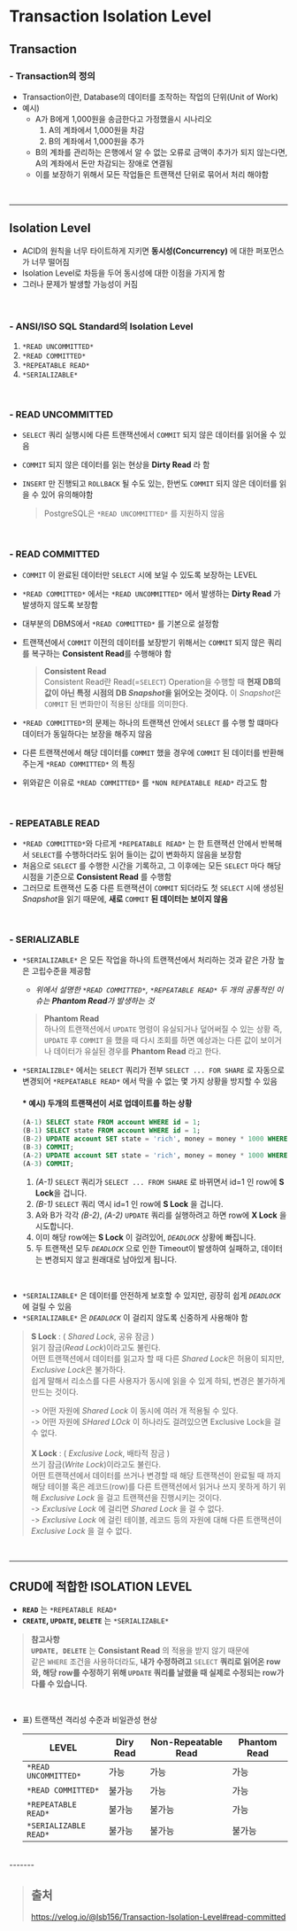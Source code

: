 # Transaction Isolation Level
## Transaction
### - Transaction의 정의
- Transaction이란, Database의 데이터를 조작하는 작업의 단위(Unit of Work)
- 예시)
  - A가 B에게 1,000원을 송금한다고 가정했을시 시나리오
    1. A의 계좌에서 1,000원을 차감
    2. B의 계좌에서 1,000원을 추가 
  - B의 계좌를 관리하는 은행에서 알 수 없는 오류로 금액이 추가가 되지 않는다면, A의 계좌에서 돈만 차감되는 장애로 연결됨
  - 이를 보장하기 위해서 모든 작업들은 트랜잭션 단위로 묶어서 처리 해야함

<br/>

-----
## Isolation Level
- ACID의 원칙을 너무 타이트하게 지키면 **동시성(Concurrency)** 에 대한 퍼포먼스가 너무 떨어짐
- Isolation Level로 차등을 두어 동시성에 대한 이점을 가지게 함
- 그러나 문제가 발생할 가능성이 커짐

<br/>

### - ANSI/ISO SQL Standard의 Isolation Level
  1. `*READ UNCOMMITTED*`
  2. `*READ COMMITTED*`
  3. `*REPEATABLE READ*`
  4. `*SERIALIZABLE*`

<br/>

### - **READ UNCOMMITTED**
  - `SELECT` 쿼리 실행시에 다른 트랜잭션에서 `COMMIT` 되지 않은 데이터를 읽어올 수 있음
  - `COMMIT` 되지 않은 데이터를 읽는 현상을 **Dirty Read** 라 함
  - `INSERT` 만 진행되고 `ROLLBACK` 될 수도 있는, 한번도 `COMMIT` 되지 않은 데이터를 읽을 수 있어 유의해야함
    
    > PostgreSQL은 `*READ UNCOMMITTED*` 를 지원하지 않음

<br/>

### - **READ COMMITTED**
  - `COMMIT` 이 완료된 데이터만 `SELECT` 시에 보일 수 있도록 보장하는 LEVEL
  - `*READ COMMITTED*` 에서는 `*READ UNCOMMITTED*` 에서 발생하는 **Dirty Read** 가 발생하지 않도록 보장함
  - 대부분의 DBMS에서 `*READ COMMITTED*` 를 기본으로 설정함
  - 트랜잭션에서 `COMMIT` 이전의 데이터를 보장받기 위해서는 `COMMIT` 되지 않은 쿼리를 복구하는 **Consistent Read**를 수행해야 함
  
  
  
    > **Consistent Read** </br>
    > Consistent Read란 Read(=`SELECT`) Operation을 수행할 때 **현재 DB의 값이 아닌 특정 시점의 DB *Snapshot*을 읽어오는 것이다.** 이 *Snapshot*은 `COMMIT` 된 변화만이 적용된 상태를 의미한다.
  
- `*READ COMMITTED*`의 문제는 하나의 트랜잭션 안에서 `SELECT` 를 수행 할 떄마다 데이터가 동일하다는 보장을 해주지 않음
- 다른 트랜잭션에서 해당 데이터를 `COMMIT` 했을 경우에 `COMMIT` 된 데이터를 반환해주는게 `*READ COMMITTED*` 의 특징
- 위와같은 이유로 `*READ COMMITTED*` 를 `*NON REPEATABLE READ*` 라고도 함

<br/>

### - **REPEATABLE READ**
  - `*READ COMMITTED*`와 다르게 `*REPEATABLE READ*` 는 한 트랜잭션 안에서 반복해서 `SELECT`를 수행하더라도 읽어 들이는 값이 변화하지 않음을 보장함
  - 처음으로 `SELECT` 를 수행한 시간을 기록하고, 그 이후에는 모든 `SELECT` 마다 해당 시점을 기준으로 **Consistent Read** 를 수행함
  - 그러므로 트랜잭션 도중 다른 트랜잭션이 `COMMIT` 되더라도 첫 `SELECT` 시에 생성된 *Snapshot*을 읽기 때문에, **새로** `COMMIT` **된 데이터는 보이지 않음**

<br/>

### - **SERIALIZABLE**
  - `*SERIALIZABLE*` 은 모든 작업을 하나의 트랜잭션에서 처리하는 것과 같은 가장 높은 고립수준을 제공함
    - *위에서 설명한 `*READ COMMITTED*`, `*REPEATABLE READ*` 두 개의 공통적인 이슈는 **Phantom Read**가 발생하는 것*
  
    > **Phantom Read**<br/>
    > 하나의 트랜잭션에서 `UPDATE` 명령이 유실되거나 덮어써질 수 있는 상황 즉, `UPDATE` 후 `COMMIT` 을 했을 때 다시 조회를 하면 예상과는 다른 값이 보이거나 데이터가 유실된 경우를 **Phantom Read** 라고 한다.

  - `*SERIALIZBLE*` 에서는 `SELECT` 쿼리가 전부 `SELECT ... FOR SHARE` 로 자동으로 변경되어 `*REPEATABLE READ*` 에서 막을 수 없는 몇 가지 상황을 방지할 수 있음

    #### * 예시) 두개의 트랜잭션이 서로 업데이트를 하는 상황

    ```SQL
    (A-1) SELECT state FROM account WHERE id = 1;
    (B-1) SELECT state FROM account WHERE id = 1;
    (B-2) UPDATE account SET state = 'rich', money = money * 1000 WHERE id = 1;
    (B-3) COMMIT;
    (A-2) UPDATE account SET state = 'rich', money = money * 1000 WHERE id = 1;
    (A-3) COMMIT;
    ```
  
    1. *(A-1)* `SELECT` 쿼리가 `SELECT ... FROM SHARE` 로 바뀌면서 id=1 인 row에 **S Lock**을 겁니다.
    2. *(B-1)* `SELECT` 쿼리 역시 id=1 인 row에 **S Lock** 을 겁니다.
    3. A와 B가 각각 *(B-2)*, *(A-2)* `UPDATE` 쿼리를 실행하려고 하면 row에 **X Lock** 을 시도합니다.
    4. 이미 해당 row에는 **S Lock** 이 걸려있어, *`DEADLOCK`* 상황에 빠집니다.
    5. 두 트랜잭션 모두 *`DEADLOCK`* 으로 인한 Timeout이 발생하여 실패하고, 데이터는 변경되지 않고 원래대로 남아있게 됩니다.
   
  <br/>

  - `*SERIALIZABLE*` 은 데이터를 안전하게 보호할 수 있지만, 굉장히 쉽게 *`DEADLOCK`* 에 걸릴 수 있음
  - `*SERIALIZABLE*` 은 *`DEADLOCK`* 이 걸리지 않도록 신중하게 사용해야 함
  
  > **S Lock** : ( *Shared Lock*, 공유 잠금 ) <br/>
  > 읽기 잠금(*Read Lock*)이라고도 불린다. <br/>
  > 어떤 트랜잭션에서 데이터를 읽고자 할 때 다른 *Shared Lock*은 허용이 되지만, *Exclusive Lock*은 불가하다. <br/>
  > 쉽게 말해서 리소스를 다른 사용자가 동시에 읽을 수 있게 하되, 변경은 불가하게 만드는 것이다. <br/>
  >
  > -> 어떤 자원에 *Shared Lock* 이 동시에 여러 개 적용될 수 있다. <br/>
  > -> 어떤 자원에 *SHared LOck* 이 하나라도 걸려있으면 Exclusive Lock을 걸 수 없다. <br/>
  > </br>
  > **X Lock** : ( *Exclusive Lock*, 배타적 잠금 ) <br/>
  > 쓰기 잠금(*Write Lock*)이라고도 불린다. <br/>
  > 어떤 트랜잭션에서 데이터를 쓰거나 변경할 때  해당 트랜잭션이 완료될 때 까지 해당 테이블 혹은 레코드(row)를 다른 트랜잭션에서 읽거나 쓰지 못하게 하기 위해 *Exclusive Lock* 을 걸고 트랜잭션을 진행시키는 것이다. <br/>
  > -> *Exclusive Lock* 에 걸리면 *Shared Lock* 을 걸 수 없다. <br/>
  > -> *Exclusive Lock* 에 걸린 테이블, 레코드 등의 자원에 대해 다른 트랜잭션이 *Exclusive Lock* 을 걸 수 없다.
  
  <br/>

  ---

  ## CRUD에 적합한 ISOLATION LEVEL
  - **`READ`** 는 `*REPEATABLE READ*`
  - **`CREATE`, `UPDATE`, `DELETE`** 는 `*SERIALIZABLE*`

 > **참고사항** <br/>
 > **`UPDATE, DELETE`** 는 **Consistant Read** 의 적용을 받지 않기 때문에 <br/>
 > 같은 `WHERE` 조건을 사용하더라도, **내가 수정하려고** `SELECT` **쿼리로 읽어온 row와, 해당 row를 수정하기 위해 **`UPDATE`** 쿼리를 날렸을 때 실제로 수정되는 row가 다를 수 있습니다.** <br/>
 
 <br/>

- 표) 트랜잭션 격리성 수준과 비일관성 현상

  |LEVEL|Diry Read|Non-Repeatable Read|Phantom Read|
  |--|--|--|--| 
  |`*READ UNCOMMITTED*`|가능|가능|가능|
  |`*READ COMMITTED*`|불가능|가능|가능|
  |`*REPEATABLE READ*`|불가능|불가능|가능|
  |`*SERIALIZABLE READ*`|불가능|불가능|불가능|

<br/>
-------

> ## 출처 <br/>
> https://velog.io/@lsb156/Transaction-Isolation-Level#read-committed